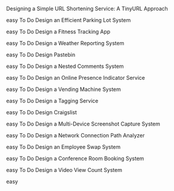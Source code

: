 Designing a Simple URL Shortening Service: A TinyURL Approach

easy
To Do
Design an Efficient Parking Lot System

easy
To Do
Design a Fitness Tracking App

easy
To Do
Design a Weather Reporting System

easy
To Do
Design Pastebin

easy
To Do
Design a Nested Comments System

easy
To Do
Design an Online Presence Indicator Service

easy
To Do
Design a Vending Machine System

easy
To Do
Design a Tagging Service

easy
To Do
Design Craigslist

easy
To Do
Design a Multi-Device Screenshot Capture System

easy
To Do
Design a Network Connection Path Analyzer

easy
To Do
Design an Employee Swap System

easy
To Do
Design a Conference Room Booking System

easy
To Do
Design a Video View Count System

easy